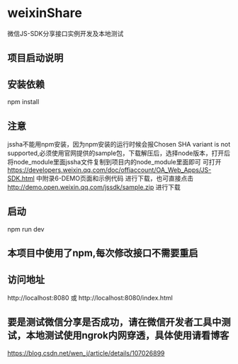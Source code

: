 # weixinShare
微信JS-SDK分享接口实例开发及本地测试

## 项目启动说明

## 安装依赖

npm install 

## 注意
jssha不能用npm安装，因为npm安装的运行时候会报Chosen SHA variant is not supported,必须使用官网提供的sample包，下载解压后，选择node版本，打开后将node_module里面jssha文件复制到项目内的node_module里面即可 可打开
https://developers.weixin.qq.com/doc/offiaccount/OA_Web_Apps/JS-SDK.html
中附录6-DEMO页面和示例代码 进行下载，也可直接点击
http://demo.open.weixin.qq.com/jssdk/sample.zip 
进行下载

## 启动

npm run dev 

## 本项目中使用了npm,每次修改接口不需要重启

## 访问地址

http://localhost:8080  或 http://localhost:8080/index.html

## 要是测试微信分享是否成功，请在微信开发者工具中测试，本地测试使用ngrok内网穿透，具体使用请看博客 
https://blog.csdn.net/wen_j/article/details/107026899